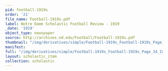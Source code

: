 ```yaml
---
pid: football-1919s
order: '21'
file_name: Football-1919s.pdf
label: Notre Dame Scholastic Football Review - 1919
_date: '1919'
object_type: newspaper
source: http://archives.nd.edu/Football/Football-1919s.pdf
thumbnail: "/img/derivatives/simple/Football-1919s_Football-1919s_Page_34_Image_0001/thumbnail.jpg"
manifest:
full: "/img/derivatives/simple/Football-1919s_Football-1919s_Page_34_Image_0001/fullwidth.jpg"
layout: scholastic_item
collection: scholastic
---
```

